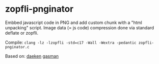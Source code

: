 # zopfli-pnginator

Embbed javascript code in PNG and add custom chunk with a "html unpacking" script. Image data (= js code) compression done via standard deflate or zopfli.

Compile: `clang -lz -lzopfli -std=c17 -Wall -Wextra -pedantic zopfli-pnginator.c`

Based on:
[daeken](https://daeken.dev/blog/2011-08-31_Superpacking_JS_Demos.html)
[gasman](https://gist.github.com/gasman/2560551)
